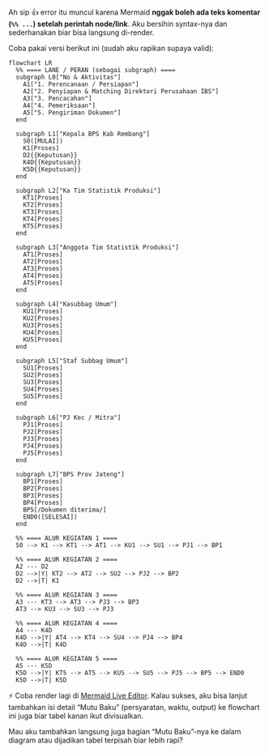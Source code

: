 Ah sip 👍 error itu muncul karena Mermaid **nggak boleh ada teks komentar (`%% ...`) setelah perintah node/link**.
Aku bersihin syntax-nya dan sederhanakan biar bisa langsung di-render.

Coba pakai versi berikut ini (sudah aku rapikan supaya valid):

```mermaid
flowchart LR
  %% ==== LANE / PERAN (sebagai subgraph) ====
  subgraph L0["No & Aktivitas"]
    A1["1. Perencanaan / Persiapan"]
    A2["2. Penyiapan & Matching Direktori Perusahaan IBS"]
    A3["3. Pencacahan"]
    A4["4. Pemeriksaan"]
    A5["5. Pengiriman Dokumen"]
  end

  subgraph L1["Kepala BPS Kab Rembang"]
    S0([MULAI])
    K1[Proses]
    D2{{Keputusan}}
    K4D{{Keputusan}}
    K5D{{Keputusan}}
  end

  subgraph L2["Ka Tim Statistik Produksi"]
    KT1[Proses]
    KT2[Proses]
    KT3[Proses]
    KT4[Proses]
    KT5[Proses]
  end

  subgraph L3["Anggota Tim Statistik Produksi"]
    AT1[Proses]
    AT2[Proses]
    AT3[Proses]
    AT4[Proses]
    AT5[Proses]
  end

  subgraph L4["Kasubbag Umum"]
    KU1[Proses]
    KU2[Proses]
    KU3[Proses]
    KU4[Proses]
    KU5[Proses]
  end

  subgraph L5["Staf Subbag Umum"]
    SU1[Proses]
    SU2[Proses]
    SU3[Proses]
    SU4[Proses]
    SU5[Proses]
  end

  subgraph L6["PJ Kec / Mitra"]
    PJ1[Proses]
    PJ2[Proses]
    PJ3[Proses]
    PJ4[Proses]
    PJ5[Proses]
  end

  subgraph L7["BPS Prov Jateng"]
    BP1[Proses]
    BP2[Proses]
    BP3[Proses]
    BP4[Proses]
    BP5[/Dokumen diterima/]
    END0([SELESAI])
  end

  %% ==== ALUR KEGIATAN 1 ====
  S0 --> K1 --> KT1 --> AT1 --> KU1 --> SU1 --> PJ1 --> BP1

  %% ==== ALUR KEGIATAN 2 ====
  A2 --- D2
  D2 -->|Y| KT2 --> AT2 --> SU2 --> PJ2 --> BP2
  D2 -->|T| K1

  %% ==== ALUR KEGIATAN 3 ====
  A3 --- KT3 --> AT3 --> PJ3 --> BP3
  AT3 --> KU3 --> SU3 --> PJ3

  %% ==== ALUR KEGIATAN 4 ====
  A4 --- K4D
  K4D -->|Y| AT4 --> KT4 --> SU4 --> PJ4 --> BP4
  K4D -->|T| K4D

  %% ==== ALUR KEGIATAN 5 ====
  A5 --- K5D
  K5D -->|Y| KT5 --> AT5 --> KU5 --> SU5 --> PJ5 --> BP5 --> END0
  K5D -->|T| K5D
```

⚡ Coba render lagi di [Mermaid Live Editor](https://mermaid.live).
Kalau sukses, aku bisa lanjut tambahkan isi detail “Mutu Baku” (persyaratan, waktu, output) ke flowchart ini juga biar tabel kanan ikut divisualkan.

Mau aku tambahkan langsung juga bagian “Mutu Baku”-nya ke dalam diagram atau dijadikan tabel terpisah biar lebih rapi?
